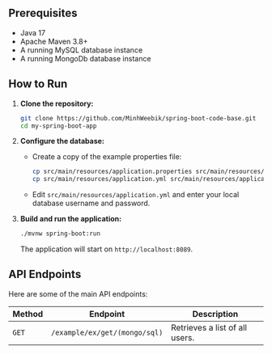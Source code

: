## Prerequisites

- Java 17
- Apache Maven 3.8+
- A running MySQL database instance
- A running MongoDb database instance

## How to Run

1.  **Clone the repository:**
    ```bash
    git clone https://github.com/MinhWeebik/spring-boot-code-base.git
    cd my-spring-boot-app
    ```

2.  **Configure the database:**
    -   Create a copy of the example properties file:
        ```bash
        cp src/main/resources/application.properties src/main/resources/application-dev.properties
        cp src/main/resources/application.yml src/main/resources/application-dev.yml
        ```
    -   Edit `src/main/resources/application.yml` and enter your local database username and password.

3.  **Build and run the application:**
    ```bash
    ./mvnw spring-boot:run
    ```
    The application will start on `http://localhost:8089`.

## API Endpoints

Here are some of the main API endpoints:

| Method | Endpoint                            | Description                     |
|--------|-------------------------------------|---------------------------------|
| `GET`  | `/example/ex/get/(mongo/sql)`       | Retrieves a list of all users. |
